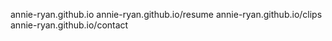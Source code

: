 annie-ryan.github.io
annie-ryan.github.io/resume
annie-ryan.github.io/clips
annie-ryan.github.io/contact